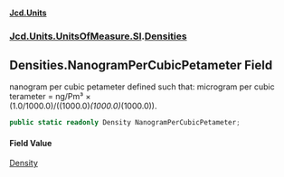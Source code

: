 #### [Jcd.Units](index.md 'index')
### [Jcd.Units.UnitsOfMeasure.SI](Jcd.Units.UnitsOfMeasure.SI.md 'Jcd.Units.UnitsOfMeasure.SI').[Densities](Densities.md 'Jcd.Units.UnitsOfMeasure.SI.Densities')

## Densities.NanogramPerCubicPetameter Field

nanogram per cubic petameter defined such that: microgram per cubic terameter = ng/Pm³ ×  
(1.0/1000.0)/((1000.0)*(1000.0)*(1000.0)).

```csharp
public static readonly Density NanogramPerCubicPetameter;
```

#### Field Value
[Density](Density.md 'Jcd.Units.UnitTypes.Density')